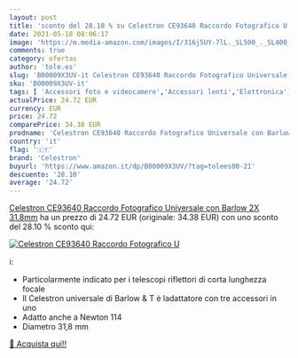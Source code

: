 ```yaml
---
layout: post
title: 'sconto del 28.10 % su Celestron CE93640 Raccordo Fotografico U  '
date: 2021-05-18 08:06:17
image: 'https://m.media-amazon.com/images/I/316j5UY-7lL._SL500_._SL400_.jpg'
comments: true
category: ofertas
author: 'tole.es'
slug: 'B00009X3UV-it Celestron CE93640 Raccordo Fotografico Universale con...'
sku: 'B00009X3UV-it'
tags: [ 'Accessori foto e videocamere','Accessori lenti','Elettronica','Foto e videocamere','celestron', ]
actualPrice: 24.72 EUR
currency: EUR
price: 24.72
comparePrice: 34.38 EUR
prodname: 'Celestron CE93640 Raccordo Fotografico Universale con Barlow 2X 31.8mm'
country: 'it'
flag: '🇮🇹'
brand: 'Celestron'
buyurl: 'https://www.amazon.it/dp/B00009X3UV/?tag=tolees00-21'
descuento: '28.10'
average: '24.72'
---
```


[Celestron CE93640 Raccordo Fotografico Universale con Barlow 2X 31.8mm](https://www.amazon.it/dp/B00009X3UV/?tag=tolees00-21) ha un prezzo di 24.72 EUR (originale: 34.38 EUR) con uno sconto del 28.10 % sconto qui:

[![Celestron CE93640 Raccordo Fotografico U](https://m.media-amazon.com/images/I/316j5UY-7lL._SL500_._SL400_.jpg)](https://www.amazon.it/dp/B00009X3UV/?tag=tolees00-21)

ℹ️:

- Particolarmente indicato per i telescopi riflettori di corta lunghezza focale
- Il Celestron universale di Barlow & T è ladattatore con tre accessori in uno
- Adatto anche a Newton 114
- Diametro 31,8 mm

[🛒 Acquista qui!!](https://www.amazon.it/dp/B00009X3UV/?tag=tolees00-21)
